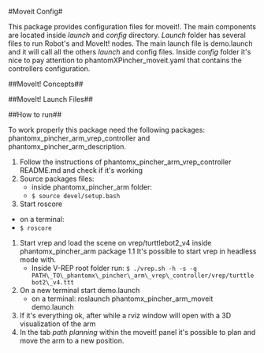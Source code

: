 #Moveit Config#

This package provides configuration files for moveit!. The main components are located inside _launch_ and _config_ directory. _Launch_ folder has several files to run Robot's and MoveIt! nodes. The main launch file is demo.launch and it will call all the others _launch_ and config files. Inside _config_ folder it's nice to pay attention to phantomXPincher\_moveit.yaml that contains the controllers configuration.

##MoveIt! Concepts##


##MoveIt! Launch Files##


##How to run##

To work properly this package need the following packages: phantomx\_pincher\_arm\_vrep\_controller and phantomx\_pincher\_arm\_description.

1. Follow the instructions of phantomx\_pincher\_arm\_vrep\_controller README.md and check if it's working
1. Source packages files:
   - inside phantomx\_pincher\_arm folder:
   -  `$ source devel/setup.bash`
1. Start roscore
  - on a terminal:
  - `$ roscore`
1. Start vrep and load the scene on vrep/turttlebot2\_v4 inside phantomx\_pincher\_arm package
   1.1 It's possible to start vrep in headless mode with.
      - Inside V-REP root folder run:
      `$ ./vrep.sh -h -s -q PATH\_TO\_phantomx\_pincher\_arm\_vrep\_controller/vrep/turttlebot2\_v4.ttt`
1. On a new terminal start demo.launch
   - on a terminal: roslaunch phantomx\_pincher\_arm\_moveit demo.launch
1. If it's everything ok, after while a rviz window will open with a 3D visualization of the arm
1. In the tab _path planning_ within the moveit! panel it's possible to plan and move the arm to a new position.
